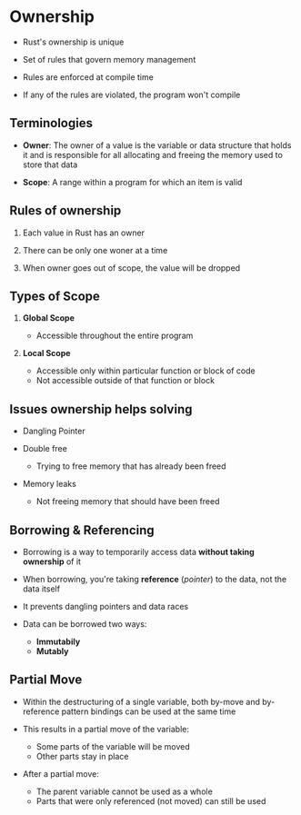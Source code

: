 # Ownership

- Rust's ownership is unique

- Set of rules that govern memory management

- Rules are enforced at compile time

- If any of the rules are violated, the program won't compile

## Terminologies

- **Owner**: The owner of a value is the variable or data structure that
  holds it and is responsible for all allocating and freeing the memory
  used to store that data

- **Scope**: A range within a program for which an item is valid

## Rules of ownership

1. Each value in Rust has an owner

2. There can be only one woner at a time

3. When owner goes out of scope, the value will be dropped

## Types of Scope

1. **Global Scope**

   - Accessible throughout the entire program

2. **Local Scope**

   - Accessible only within particular function or block of code
   - Not accessible outside of that function or block

## Issues ownership helps solving

- Dangling Pointer

- Double free

  - Trying to free memory that has already been freed

- Memory leaks
  - Not freeing memory that should have been freed

## Borrowing & Referencing

- Borrowing is a way to temporarily access data **without taking ownership** of it

- When borrowing, you're taking **reference** (_pointer_) to the data, not the data itself

- It prevents dangling pointers and data races

- Data can be borrowed two ways:
  - **Immutabily**
  - **Mutably**

## Partial Move

- Within the destructuring of a single variable, both by-move and by-reference pattern bindings can be used at the same time

- This results in a partial move of the variable:

  - Some parts of the variable will be moved
  - Other parts stay in place

- After a partial move:
  - The parent variable cannot be used as a whole
  - Parts that were only referenced (not moved) can still be used
